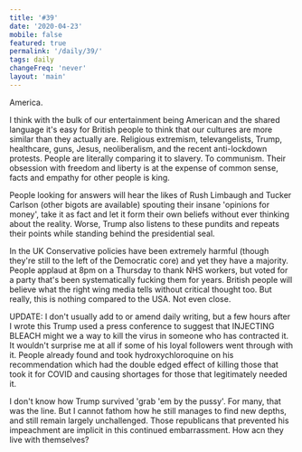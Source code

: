 ```yaml
---
title: '#39'
date: '2020-04-23'
mobile: false
featured: true
permalink: '/daily/39/'
tags: daily
changeFreq: 'never'
layout: 'main'
---
```


America.

I think with the bulk of our entertainment being American and the shared language it's easy for British people to think that our cultures are more similar than they actually are. Religious extremism, televangelists, Trump, healthcare, guns, Jesus, neoliberalism, and the recent anti-lockdown protests. People are literally comparing it to slavery. To communism. Their obsession with freedom and liberty is at the expense of common sense, facts and empathy for other people is king.

People looking for answers will hear the likes of Rush Limbaugh and Tucker Carlson (other bigots are available) spouting their insane 'opinions for money', take it as fact and let it form their own beliefs without ever thinking about the reality. Worse, Trump also listens to these pundits and repeats their points while standing behind the presidential seal.

In the UK Conservative policies have been extremely harmful (though they're still to the left of the Democratic core) and yet they have a majority. People applaud at 8pm on a Thursday to thank NHS workers, but voted for a party that's been systematically fucking them for years. British people will believe what the right wing media tells without critical thought too. But really, this is nothing compared to the USA. Not even close.

UPDATE: I don't usually add to or amend daily writing, but a few hours after I wrote this Trump used a press conference to suggest that INJECTING BLEACH might we a way to kill the virus in someone who has contracted it. It wouldn't surprise me at all if some of his loyal followers went through with it. People already found and took hydroxychloroquine on his recommendation which had the double edged effect of killing those that took it for COVID and causing shortages for those that legitimately needed it.

I don't know how Trump survived 'grab 'em by the pussy'. For many, that was the line. But I cannot fathom how he still manages to find new depths, and still remain largely unchallenged. Those republicans that prevented his impeachment are implicit in this continued embarrassment. How acn they live with themselves?
